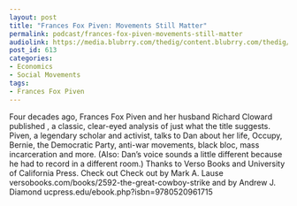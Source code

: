 ```yaml
---
layout: post
title: "Frances Fox Piven: Movements Still Matter"
permalink: podcast/frances-fox-piven-movements-still-matter
audiolink: https://media.blubrry.com/thedig/content.blubrry.com/thedig/The_Dig_-_EP_87_-Piven.mp3
post_id: 613
categories: 
- Economics
- Social Movements
tags: 
- Frances Fox Piven
---
```


Four decades ago, Frances Fox Piven and her husband Richard Cloward published 
, a classic, clear-eyed analysis of just what the title suggests. Piven, a legendary scholar and activist, talks to Dan about her life, Occupy, Bernie, the Democratic Party, anti-war movements, black bloc, mass incarceration and more. (Also: Dan’s voice sounds a little different because he had to record in a different room.) Thanks to Verso Books and University of California Press. Check out Check out 
 by Mark A. Lause versobooks.com/books/2592-the-great-cowboy-strike and 
 by Andrew J. Diamond ucpress.edu/ebook.php?isbn=9780520961715